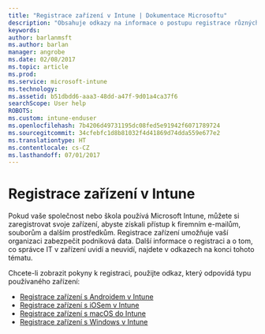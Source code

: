 ```yaml
---
title: "Registrace zařízení v Intune | Dokumentace Microsoftu"
description: "Obsahuje odkazy na informace o postupu registrace různých zařízení v Intune."
keywords: 
author: barlanmsft
ms.author: barlan
manager: angrobe
ms.date: 02/08/2017
ms.topic: article
ms.prod: 
ms.service: microsoft-intune
ms.technology: 
ms.assetid: b51dbdd6-aaa3-48dd-a47f-9d01a4ca37f6
searchScope: User help
ROBOTS: 
ms.custom: intune-enduser
ms.openlocfilehash: 7b4206d49731195dc08fed5e91942f6071789724
ms.sourcegitcommit: 34cfebfc1d8b81032f4d41869d74dda559e677e2
ms.translationtype: HT
ms.contentlocale: cs-CZ
ms.lasthandoff: 07/01/2017
---
```

# <a name="enroll-your-device-in-intune"></a>Registrace zařízení v Intune

Pokud vaše společnost nebo škola používá Microsoft Intune, můžete si zaregistrovat svoje zařízení, abyste získali přístup k firemním e-mailům, souborům a dalším prostředkům. Registrace zařízení umožňuje vaší organizaci zabezpečit podniková data. Další informace o registraci a o tom, co správce IT v zařízení uvidí a neuvidí, najdete v odkazech na konci tohoto tématu.

Chcete-li zobrazit pokyny k registraci, použijte odkaz, který odpovídá typu používaného zařízení:

- [Registrace zařízení s Androidem v Intune](enroll-your-device-in-Intune-android.md)
- [Registrace zařízení s iOSem v Intune](enroll-your-device-in-intune-ios.md)
- [Registrace zařízení s macOS do Intune](enroll-your-device-in-intune-macos.md)
- [Registrace zařízení s Windows v Intune](enroll-your-device-in-intune-windows.md)

